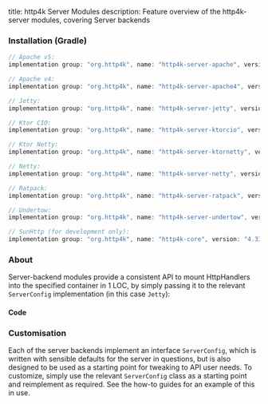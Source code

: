 title: http4k Server Modules
description: Feature overview of the http4k-server modules, covering Server backends

### Installation (Gradle)

```groovy
// Apache v5: 
implementation group: "org.http4k", name: "http4k-server-apache", version: "4.33.2.0"

// Apache v4: 
implementation group: "org.http4k", name: "http4k-server-apache4", version: "4.33.2.0"

// Jetty: 
implementation group: "org.http4k", name: "http4k-server-jetty", version: "4.33.2.0"

// Ktor CIO: 
implementation group: "org.http4k", name: "http4k-server-ktorcio", version: "4.33.2.0"

// Ktor Netty: 
implementation group: "org.http4k", name: "http4k-server-ktornetty", version: "4.33.2.0"

// Netty: 
implementation group: "org.http4k", name: "http4k-server-netty", version: "4.33.2.0"

// Ratpack: 
implementation group: "org.http4k", name: "http4k-server-ratpack", version: "4.33.2.0"

// Undertow: 
implementation group: "org.http4k", name: "http4k-server-undertow", version: "4.33.2.0"

// SunHttp (for development only): 
implementation group: "org.http4k", name: "http4k-core", version: "4.33.2.0"
```

### About
Server-backend modules provide a consistent API to mount HttpHandlers into the specified container in 1 LOC, by 
simply passing it to the relevant `ServerConfig` implementation (in this case `Jetty`):

#### Code [<img class="octocat"/>](https://github.com/http4k/http4k/blob/master/src/docs/guide/reference/servers/example_http.kt)

<script src="https://gist-it.appspot.com/https://github.com/http4k/http4k/blob/master/src/docs/guide/reference/servers/example_http.kt"></script>

### Customisation
Each of the server backends implement an interface `ServerConfig`, which is written with sensible defaults for the server in questions, 
but is also designed to be used as a starting point for tweaking to API user needs. To customize, simply use the relevant `ServerConfig` 
class as a starting point and reimplement as required. See the how-to guides for an example of this in use.
